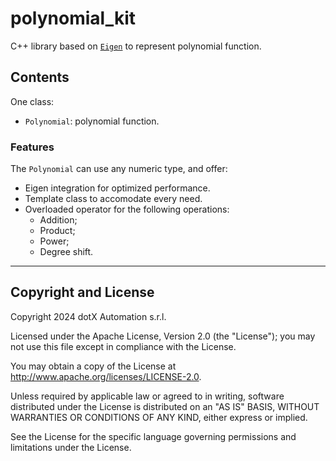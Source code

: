# polynomial_kit

C++ library based on [`Eigen`](http://eigen.tuxfamily.org/index.php?title=Main_Page) to represent polynomial function.

## Contents

One class:

- `Polynomial`: polynomial function.

### Features

The `Polynomial` can use any numeric type, and offer:

- Eigen integration for optimized performance.
- Template class to accomodate every need.
- Overloaded operator for the following operations:
  - Addition;
  - Product;
  - Power;
  - Degree shift.

---

## Copyright and License

Copyright 2024 dotX Automation s.r.l.

Licensed under the Apache License, Version 2.0 (the "License"); you may not use this file except in compliance with the License.

You may obtain a copy of the License at <http://www.apache.org/licenses/LICENSE-2.0>.

Unless required by applicable law or agreed to in writing, software distributed under the License is distributed on an "AS IS" BASIS, WITHOUT WARRANTIES OR CONDITIONS OF ANY KIND, either express or implied.

See the License for the specific language governing permissions and limitations under the License.
